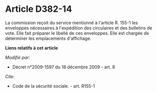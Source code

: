 # Article D382-14

La commission reçoit du service mentionné à l'article R. 155-1 les enveloppes nécessaires à l'expédition des circulaires et
des bulletins de vote. Elle fait préparer le libellé de ces enveloppes. Elle est chargée de déterminer les emplacements
d'affichage.

**Liens relatifs à cet article**

_Modifié par_:

  - Décret n°2009-1597 du 18 décembre 2009 - art. 8

_Cite_:

  - Code de la sécurité sociale. - art. R155-1
